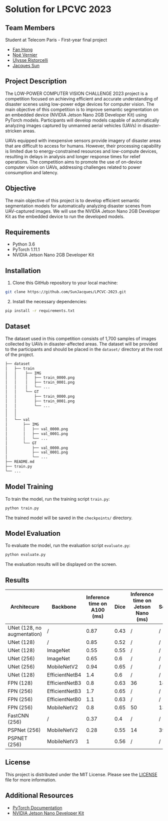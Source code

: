 # Solution for LPCVC 2023

## Team Members
Student at Telecom Paris - First-year final project
- [Fan Hong](github_profile_link)
- [Noé Vernier](github_profile_link)
- [Ulysse Ristorcelli](github_profile_link)
- [Jacques Sun](github_profile_link)

## Project Description

The LOW-POWER COMPUTER VISION CHALLENGE 2023 project is a competition focused on achieving efficient and accurate understanding of disaster scenes using low-power edge devices for computer vision. The main objective of this competition is to improve semantic segmentation on an embedded device (NVIDIA Jetson Nano 2GB Developer Kit) using PyTorch models. Participants will develop models capable of automatically analyzing images captured by unmanned aerial vehicles (UAVs) in disaster-stricken areas.

UAVs equipped with inexpensive sensors provide imagery of disaster areas that are difficult to access for humans. However, their processing capability is limited due to energy-constrained resources and low-compute devices, resulting in delays in analysis and longer response times for relief operations. The competition aims to promote the use of on-device computer vision on UAVs, addressing challenges related to power consumption and latency.

## Objective

The main objective of this project is to develop efficient semantic segmentation models for automatically analyzing disaster scenes from UAV-captured images. We will use the NVIDIA Jetson Nano 2GB Developer Kit as the embedded device to run the developed models.

## Requirements

- Python 3.6 
- PyTorch 1.11.1
- NVIDIA Jetson Nano 2GB Developer Kit

## Installation

1. Clone this GitHub repository to your local machine:

```bash
git clone https://github.com/SunJacques/LPCVC-2023.git
```

2. Install the necessary dependencies:

```bash
pip install -r requirements.txt
```

## Dataset

The dataset used in this competition consists of 1,700 samples of images collected by UAVs in disaster-affected areas. The dataset will be provided to the participants and should be placed in the `dataset/` directory at the root of the project.

```bash
├── dataset
│   ├── train
│   │    ├── IMG
│   │    │   ├── train_0000.png
│   │    │   ├── train_0001.png
│   │    │   └── ...
│   │    └── GT
│   │        ├── train_0000.png
│   │        ├── train_0001.png
│   │        └── ...
│   │   
│   │   
│   └── val
│       ├── IMG
│       │   ├── val_0000.png
│       │   ├── val_0001.png
│       │   └── ...
│       └── GT
│           ├── val_0000.png
│           ├── val_0001.png
│           └── ...
├── README.md
├── train.py
└── ...
```


## Model Training

To train the model, run the training script `train.py`:

```bash
python train.py
```

The trained model will be saved in the `checkpoints/` directory.

## Model Evaluation

To evaluate the model, run the evaluation script `evaluate.py`:

```bash
python evaluate.py
```

The evaluation results will be displayed on the screen.

## Results

| Architecure                 | Backbone       | Inference time on A100 (ms) | Dice |Inference time on Jetson Nano (ms) | Score|
|-----------------------------|----------------|-----------------------------|------|-----------------------------------|------|
| UNet (128, no augmentation) | /              | 0.87                        | 0.43 | /                                 | /    |
| UNet (128)                  | /              | 0.85                        | 0.52 | /                                 | /    |
| UNet (128)                  | ImageNet       | 0.55                        | 0.55 | /                                 | /    |
| UNet (256)                  | ImageNet       | 0.65                        | 0.6  | /                                 | /    |
| UNet (256)                  | MobileNetV2    | 0.94                        | 0.65 | /                                 | /    |
| UNet (128)                  | EfficientNetB4 | 1.4                         | 0.6  | /                                 | /    |
| FPN (128)                   | EfficientNetB3 | 0.8                         | 0.63 | 36                                | 18   |
| FPN (256)                   | EfficientNetB3 | 1.7                         | 0.65 | /                                 | /    |
| FPN (256)                   | EfficientNetB0 | 1.1                         | 0.63 | /                                 | /    |
| FPN (256)                   | MobileNetV2    | 0.8                         | 0.65 | 50                                | 13   |
| FastCNN (256)               | /              | 0.37                        | 0.4  | /                                 | /    |
| PSPNet (256)                | MobileNetV2    | 0.28                        | 0.55 | 14                                | 39   |
| PSPNET (256)                | MobileNetV3    | 1                           | 0.56 | /                                 | /    |

## License

This project is distributed under the MIT License. Please see the [LICENSE](LICENSE) file for more information.

## Additional Resources

- [PyTorch Documentation](https://pytorch.org/docs/stable/index.html)
- [NVIDIA Jetson Nano Developer Kit](https://developer.nvidia.com/embedded/jetson-nano-developer-kit)

